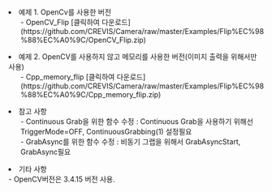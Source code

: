 <li>예제 1. OpenCv를 사용한 버전 
<ul>- OpenCV_Flip [클릭하여 다운로드](https://github.com/CREVIS/Camera/raw/master/Examples/Flip%EC%98%88%EC%A0%9C/OpenCV_Flip.zip)
</ul><li>예제 2. OpenCV를 사용하지 않고 메모리를 사용한 버전(이미지 출력을 위해서만 사용) 
<ul>- Cpp_memory_flip [클릭하여 다운로드](https://github.com/CREVIS/Camera/raw/master/Examples/Flip%EC%98%88%EC%A0%9C/Cpp_memory_flip.zip)
</ul>

<li> 참고 사항
<ul>- Continuous Grab을 위한 함수 수정 : Continuous Grab을 사용하기 위해선 TriggerMode=OFF, ContinuousGrabbing(1) 설정필요
<br>- GrabAsync를 위한 함수 수정 : 비동기 그랩을 위해서 GrabAsyncStart, GrabAsync필요
</ul>
  
<li> 기타 사항
<br> - OpenCV버전은 3.4.15 버전 사용.
